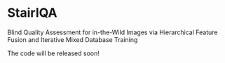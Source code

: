 # StairIQA
Blind Quality Assessment for in-the-Wild Images via Hierarchical Feature Fusion and Iterative Mixed Database Training

The code will be released soon!
